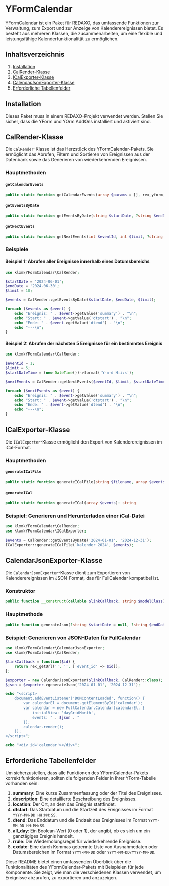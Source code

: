 # YFormCalendar

YFormCalendar ist ein Paket für REDAXO, das umfassende Funktionen zur Verwaltung, zum Export und zur Anzeige von Kalenderereignissen bietet. Es besteht aus mehreren Klassen, die zusammenarbeiten, um eine flexible und leistungsfähige Kalenderfunktionalität zu ermöglichen.

## Inhaltsverzeichnis

1. [Installation](#installation)
2. [CalRender-Klasse](#calrender-klasse)
3. [ICalExporter-Klasse](#icalexporter-klasse)
4. [CalendarJsonExporter-Klasse](#calendarjsonexporter-klasse)
5. [Erforderliche Tabellenfelder](#erforderliche-tabellenfelder)

## Installation

Dieses Paket muss in einem REDAXO-Projekt verwendet werden. Stellen Sie sicher, dass die YForm und YOrm AddOns installiert und aktiviert sind.

## CalRender-Klasse

Die `CalRender`-Klasse ist das Herzstück des YFormCalendar-Pakets. Sie ermöglicht das Abrufen, Filtern und Sortieren von Ereignissen aus der Datenbank sowie das Generieren von wiederkehrenden Ereignissen.

### Hauptmethoden

#### `getCalendarEvents`

```php
public static function getCalendarEvents(array $params = [], rex_yform_manager_query $customQuery = null): Generator
```

#### `getEventsByDate`

```php
public static function getEventsByDate(string $startDate, ?string $endDate = null, int $limit = PHP_INT_MAX): array
```

#### `getNextEvents`

```php
public static function getNextEvents(int $eventId, int $limit, ?string $startDateTime = null): array
```

### Beispiele

#### Beispiel 1: Abrufen aller Ereignisse innerhalb eines Datumsbereichs

```php
use klxm\YFormCalendar\CalRender;

$startDate = '2024-06-01';
$endDate = '2024-06-30';
$limit = 10;

$events = CalRender::getEventsByDate($startDate, $endDate, $limit);

foreach ($events as $event) {
    echo "Ereignis: " . $event->getValue('summary') . "\n";
    echo "Start: " . $event->getValue('dtstart') . "\n";
    echo "Ende: " . $event->getValue('dtend') . "\n";
    echo "---\n";
}
```

#### Beispiel 2: Abrufen der nächsten 5 Ereignisse für ein bestimmtes Ereignis

```php
use klxm\YFormCalendar\CalRender;

$eventId = 1;
$limit = 5;
$startDateTime = (new DateTime())->format('Y-m-d H:i:s');

$nextEvents = CalRender::getNextEvents($eventId, $limit, $startDateTime);

foreach ($nextEvents as $event) {
    echo "Ereignis: " . $event->getValue('summary') . "\n";
    echo "Start: " . $event->getValue('dtstart') . "\n";
    echo "Ende: " . $event->getValue('dtend') . "\n";
    echo "---\n";
}
```

## ICalExporter-Klasse

Die `ICalExporter`-Klasse ermöglicht den Export von Kalenderereignissen im iCal-Format.

### Hauptmethoden

#### `generateICalFile`

```php
public static function generateICalFile(string $filename, array $events): void
```

#### `generateICal`

```php
public static function generateICal(array $events): string
```

### Beispiel: Generieren und Herunterladen einer iCal-Datei

```php
use klxm\YFormCalendar\CalRender;
use klxm\YFormCalendar\ICalExporter;

$events = CalRender::getEventsByDate('2024-01-01', '2024-12-31');
ICalExporter::generateICalFile('kalender_2024', $events);
```

## CalendarJsonExporter-Klasse

Die `CalendarJsonExporter`-Klasse dient zum Exportieren von Kalenderereignissen im JSON-Format, das für FullCalendar kompatibel ist.

### Konstruktor

```php
public function __construct(callable $linkCallback, string $modelClass)
```

### Hauptmethode

```php
public function generateJson(?string $startDate = null, ?string $endDate = null, string $sortByStart = 'ASC', string $sortByEnd = 'ASC'): string
```

### Beispiel: Generieren von JSON-Daten für FullCalendar

```php
use klxm\YFormCalendar\CalendarJsonExporter;
use klxm\YFormCalendar\CalRender;

$linkCallback = function($id) {
    return rex_getUrl('', '', ['event_id' => $id]);
};

$exporter = new CalendarJsonExporter($linkCallback, CalRender::class);
$json = $exporter->generateJson('2024-01-01', '2024-12-31');

echo "<script>
    document.addEventListener('DOMContentLoaded', function() {
        var calendarEl = document.getElementById('calendar');
        var calendar = new FullCalendar.Calendar(calendarEl, {
            initialView: 'dayGridMonth',
            events: " . $json . "
        });
        calendar.render();
    });
</script>";

echo "<div id='calendar'></div>";
```

## Erforderliche Tabellenfelder

Um sicherzustellen, dass alle Funktionen des YFormCalendar-Pakets korrekt funktionieren, sollten die folgenden Felder in Ihrer YForm-Tabelle vorhanden sein:

1. **summary**: Eine kurze Zusammenfassung oder der Titel des Ereignisses.
2. **description**: Eine detaillierte Beschreibung des Ereignisses.
3. **location**: Der Ort, an dem das Ereignis stattfindet.
4. **dtstart**: Das Startdatum und die Startzeit des Ereignisses im Format `YYYY-MM-DD HH:MM:SS`.
5. **dtend**: Das Enddatum und die Endzeit des Ereignisses im Format `YYYY-MM-DD HH:MM:SS`.
6. **all_day**: Ein Boolean-Wert (0 oder 1), der angibt, ob es sich um ein ganztägiges Ereignis handelt.
7. **rrule**: Die Wiederholungsregel für wiederkehrende Ereignisse.
8. **exdate**: Eine durch Kommas getrennte Liste von Ausnahmedaten oder Datumsbereichen im Format `YYYY-MM-DD` oder `YYYY-MM-DD/YYYY-MM-DD`.

Diese README bietet einen umfassenden Überblick über die Funktionalitäten des YFormCalendar-Pakets mit Beispielen für jede Komponente. Sie zeigt, wie man die verschiedenen Klassen verwendet, um Ereignisse abzurufen, zu exportieren und anzuzeigen.
